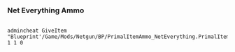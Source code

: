 ### Net Everything Ammo
```OverrideNamedEngramEntries=(EngramClassName="EngramEntry_Ammo_NetEverything_C",EngramHidden=true)

admincheat GiveItem "Blueprint'/Game/Mods/Netgun/BP/PrimalItemAmmo_NetEverything.PrimalItemAmmo_NetEverything'" 1 1 0
```